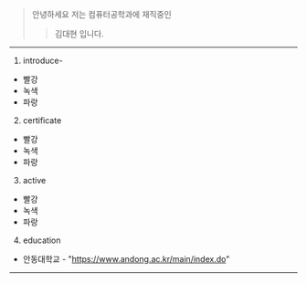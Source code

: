 > 안녕하세요 저는 컴퓨터공학과에 재직중인
>> 김대현 입니다.

<hr/>

1. introduce-

* 빨강
* 녹색
* 파랑

2. certificate

* 빨강
* 녹색
* 파랑

3. active

* 빨강
* 녹색
* 파랑

4. education

* 안동대학교 - "https://www.andong.ac.kr/main/index.do"

<hr/>
